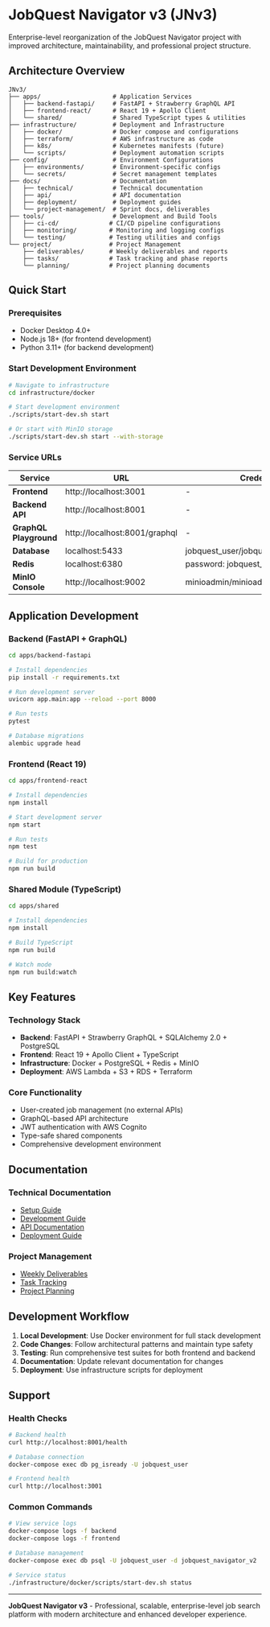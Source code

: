 # JobQuest Navigator v3 (JNv3)

Enterprise-level reorganization of the JobQuest Navigator project with improved architecture, maintainability, and professional project structure.

## Architecture Overview

```
JNv3/
├── apps/                    # Application Services
│   ├── backend-fastapi/     # FastAPI + Strawberry GraphQL API
│   ├── frontend-react/      # React 19 + Apollo Client
│   └── shared/              # Shared TypeScript types & utilities
├── infrastructure/          # Deployment and Infrastructure
│   ├── docker/              # Docker compose and configurations
│   ├── terraform/           # AWS infrastructure as code
│   ├── k8s/                 # Kubernetes manifests (future)
│   └── scripts/             # Deployment automation scripts
├── config/                  # Environment Configurations
│   ├── environments/        # Environment-specific configs
│   └── secrets/             # Secret management templates
├── docs/                    # Documentation
│   ├── technical/           # Technical documentation
│   ├── api/                 # API documentation
│   ├── deployment/          # Deployment guides
│   └── project-management/  # Sprint docs, deliverables
├── tools/                   # Development and Build Tools
│   ├── ci-cd/              # CI/CD pipeline configurations
│   ├── monitoring/         # Monitoring and logging configs
│   └── testing/            # Testing utilities and configs
└── project/                # Project Management
    ├── deliverables/       # Weekly deliverables and reports
    ├── tasks/              # Task tracking and phase reports
    └── planning/           # Project planning documents
```

## Quick Start

### Prerequisites
- Docker Desktop 4.0+
- Node.js 18+ (for frontend development)
- Python 3.11+ (for backend development)

### Start Development Environment

```bash
# Navigate to infrastructure
cd infrastructure/docker

# Start development environment
./scripts/start-dev.sh start

# Or start with MinIO storage
./scripts/start-dev.sh start --with-storage
```

### Service URLs

| Service | URL | Credentials |
|---------|-----|-------------|
| **Frontend** | http://localhost:3001 | - |
| **Backend API** | http://localhost:8001 | - |
| **GraphQL Playground** | http://localhost:8001/graphql | - |
| **Database** | localhost:5433 | jobquest_user/jobquest_password_2024 |
| **Redis** | localhost:6380 | password: jobquest_redis_2024 |
| **MinIO Console** | http://localhost:9002 | minioadmin/minioadmin123 |

## Application Development

### Backend (FastAPI + GraphQL)
```bash
cd apps/backend-fastapi

# Install dependencies
pip install -r requirements.txt

# Run development server
uvicorn app.main:app --reload --port 8000

# Run tests
pytest

# Database migrations
alembic upgrade head
```

### Frontend (React 19)
```bash
cd apps/frontend-react

# Install dependencies
npm install

# Start development server
npm start

# Run tests
npm test

# Build for production
npm run build
```

### Shared Module (TypeScript)
```bash
cd apps/shared

# Install dependencies
npm install

# Build TypeScript
npm run build

# Watch mode
npm run build:watch
```

## Key Features

### Technology Stack
- **Backend**: FastAPI + Strawberry GraphQL + SQLAlchemy 2.0 + PostgreSQL
- **Frontend**: React 19 + Apollo Client + TypeScript
- **Infrastructure**: Docker + PostgreSQL + Redis + MinIO
- **Deployment**: AWS Lambda + S3 + RDS + Terraform

### Core Functionality
- User-created job management (no external APIs)
- GraphQL-based API architecture
- JWT authentication with AWS Cognito
- Type-safe shared components
- Comprehensive development environment

## Documentation

### Technical Documentation
- [Setup Guide](docs/technical/README.md)
- [Development Guide](docs/technical/CLAUDE.md)
- [API Documentation](docs/api/)
- [Deployment Guide](docs/deployment/)

### Project Management
- [Weekly Deliverables](docs/project-management/)
- [Task Tracking](project/tasks/)
- [Project Planning](project/planning/)

## Development Workflow

1. **Local Development**: Use Docker environment for full stack development
2. **Code Changes**: Follow architectural patterns and maintain type safety
3. **Testing**: Run comprehensive test suites for both frontend and backend
4. **Documentation**: Update relevant documentation for changes
5. **Deployment**: Use infrastructure scripts for deployment

## Support

### Health Checks
```bash
# Backend health
curl http://localhost:8001/health

# Database connection
docker-compose exec db pg_isready -U jobquest_user

# Frontend health
curl http://localhost:3001
```

### Common Commands
```bash
# View service logs
docker-compose logs -f backend
docker-compose logs -f frontend

# Database management
docker-compose exec db psql -U jobquest_user -d jobquest_navigator_v2

# Service status
./infrastructure/docker/scripts/start-dev.sh status
```

---

**JobQuest Navigator v3** - Professional, scalable, enterprise-level job search platform with modern architecture and enhanced developer experience.